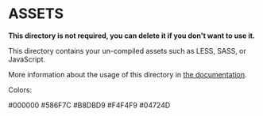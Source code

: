 # ASSETS

**This directory is not required, you can delete it if you don't want to use it.**

This directory contains your un-compiled assets such as LESS, SASS, or JavaScript.

More information about the usage of this directory in [the documentation](https://nuxtjs.org/guide/assets#webpacked).

Colors:

#000000
#586F7C
#B8DBD9
#F4F4F9
#04724D
